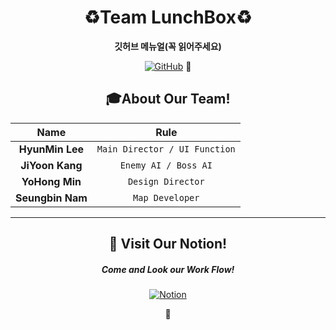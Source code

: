 <div align="center">
  
# :recycle:Team LunchBox:recycle: 

__깃허브 메뉴얼(꼭 읽어주세요)__
  
[![GitHub](https://img.shields.io/badge/GitHub-181717?style=for-the-badge&logo=GitHub&logoColor=white=https://github.com/TeamTreeBox/Air_Breeze/blob/main/Github_Manual)](https://github.com/TeamTreeBox/Air_Breeze/blob/main/Github_Manual)
:arrow_up_small:
  
## :mortar_board:About Our Team!

Name | Rule                                                         
:---:|:---:
 __HyunMin Lee__ |`Main Director / UI Function` 
__JiYoon Kang__ | `Enemy AI / Boss AI`
__YoHong Min__ | `Design Director`
__Seungbin Nam__ | `Map Developer`
---
  
  ## 🔰 Visit Our Notion!  
#####  Come and Look our Work Flow!
  
[![Notion](https://img.shields.io/badge/Notion-000000?style=for-the-badge&logo=Notion&logoColor=white=https://www.notion.so/yoyosproject/Ever-Breeze-Project-90be01e5bcd44dc28e3b3bb2f440d772)](https://www.notion.so/yoyosproject/Ever-Breeze-Project-90be01e5bcd44dc28e3b3bb2f440d772)
  
:arrow_up_small:

</div>
